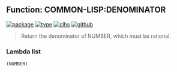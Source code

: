 ## Function: COMMON-LISP:DENOMINATOR
[![package](https://img.shields.io/badge/Package-COMMON--LISP-5f9ea0.svg?style=social&colorA=999999)](../) [![type](https://img.shields.io/badge/Type-Function-5f9ea0.svg?style=social&colorA=999999)](../#function) [![clhs](https://img.shields.io/badge/CLHS-DENOMINATOR-5f9ea0.svg?style=social&colorA=999999)](http://www.lispworks.com/documentation/HyperSpec/Body/f_numera.htm) [![github](https://img.shields.io/badge/GitHub-View_the_source-5f9ea0.svg?style=social&colorA=999999&logo=github)](https://github.com/sbcl/sbcl/blob/master/src/code/numbers.lisp/) 

> Return the denominator of NUMBER, which must be rational.

### Lambda list
```
(NUMBER)
```
